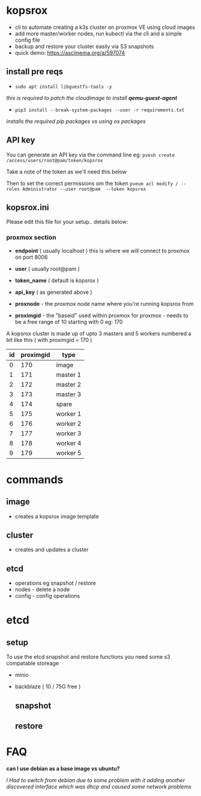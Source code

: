 # kopsrox

- cli to automate creating a k3s cluster on proxmox VE using cloud images
- add more master/worker nodes, run kubectl via the cli and a simple config file
- backup  and restore your cluster easily via S3 snapshots
- quick demo: https://asciinema.org/a/597074


## install pre reqs

- `sudo apt install libguestfs-tools -y`

_this is required to patch the cloudimage to install __qemu-guest-agent___

- `pip3 install --break-system-packages --user -r requirements.txt`

_installs the required pip packages vs using os packages_

## API key

You can generate an API key via the command line eg: `pvesh create /access/users/root@pam/token/kopsrox`

Take a note of the token as we'll need this below

Then to set the correct permissions om the token `pveum acl modify / --roles Administrator --user root@pam  --token kopsrox`

## kopsrox.ini

Please edit this file for your setup.. details below:

### proxmox section 

- __endpoint__ ( usually localhost ) this is where we will connect to proxmox on port 8006

- __user__ ( usually root@pam )

- __token_name__  ( default is kopsrox )

- __api_key__   ( as generated above ) 

- __proxnode__ - the proxmox node name where you're running kopsrox from



- __proximgid__ - the "baseid" used within proxmox for proxmox - needs to be a free range of 10 starting with 0 eg: 170 

A kopsrox cluster is made up of upto 3 masters and 5 workers numbered a bit like this ( with proximgid = 170 ) 

|id|proximgid|type|                      
|--|--|--|
|0|170|image|
|1|171|master 1|
|2|172|master 2|
|3|173|master 3|
|4|174|spare|
|5|175|worker 1|
|6|176|worker 2|
|7|177|worker 3|
|8|178|worker 4|
|9|179|worker 5|



   

# commands
## image
- creates a kopsrox image template
## cluster
- creates and updates a cluster
## etcd
- operations eg snapshot / restore
- nodes - delete a node
- config - config operations

# etcd
## setup

To use the etcd snapshot and restore functions you need some s3 compatable storeage

- minio
- backblaze ( 10 / 75G free )

  ## snapshot
  ## restore

# FAQ
__can I use debian as a base image vs ubuntu?__

_I Had to switch from debian due to some problem with it adding another discovered interface which was dhcp and caused some network problems_

